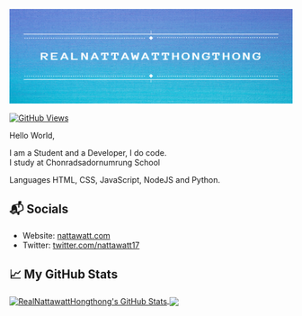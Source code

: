 [![RealNattawattHongthong](https://github.com/RealNattawattHongthong/RealNattawattHongthong/raw/main/banner/Realnattawattbanner1500x500.png)][1]

[![GitHub Views](https://komarev.com/ghpvc/?username=realnattawatthongthong&color=FAC151)][5]

Hello World,

I am a Student and a Developer, I do code.   
I study at Chonradsadornumrung School

Languages
HTML, CSS, JavaScript, NodeJS and Python.

## 📬 Socials

- Website: [nattawatt.com][1]
- Twitter: [twitter.com/nattawatt17][2]

## &#x1f4c8; My GitHub Stats

<a href="https://github.com/RealNattawattHongthong">
  <img align="center" src="https://github-readme-stats.vercel.app/api?username=realnattawatthongthong&theme=github_dark" alt="RealNattawattHongthong's GitHub Stats" height="230"/>
</a>

<a href="https://github.com/RealNattawattHongthong">
  <img align="center" src="https://github-readme-stats.vercel.app/api/top-langs/?username=realnattawatthongthong&theme=github_dark" height="230"/>
</a>

[1]: https://nattawatt.com/
[2]: https://twitter.com/intent/follow?screen_name=nattawatt17
[3]: https://github.com/RealNattawattHongthong/
[5]: https://github.com/RealNattawattHongthong/
